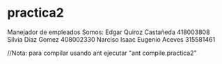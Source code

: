 # practica2
Manejador de empleados
Somos:
   Edgar Quiroz Castañeda
     418003808
   Silvia Díaz Gomez
     408002330
   Narciso Isaac Eugenio Aceves
     315581461
     
//Nota: para compilar usando ant ejecutar "ant compile.practica2"
